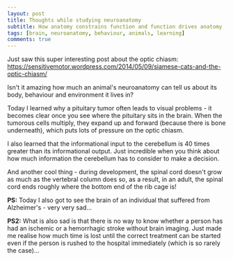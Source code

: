 ```yaml
---
layout: post
title: Thoughts while studying neuroanatomy 
subtitle: How anatomy constrains function and function drives anatomy
tags: [brain, neuroanatomy, behaviour, animals, learning]
comments: true
---
```


Just saw this super interesting post about the optic chiasm: 
<https://sensitivemotor.wordpress.com/2014/05/09/siamese-cats-and-the-optic-chiasm/>

Isn't it amazing how much an animal's neuroanatomy can tell us about its body, behaviour and environment it lives in?

Today I learned why a pituitary tumor often leads to visual problems - it becomes clear once you see where the pituitary sits in the brain. When the tumorous cells multiply, they expand up and forward (because there is bone underneath), which puts lots of pressure on the optic chiasm.

I also learned that the informational input to the cerebellum is 40 times greater than its informational output. Just incredible when you think about how much information the cerebellum has to consider to make a decision.

And another cool thing - during development, the spinal cord doesn't grow as much as the vertebral column does so, as a result, in an adult, the spinal cord ends roughly where the bottom end of the rib cage is!

**PS:** Today I also got to see the brain of an individual that suffered from Alzheimer's - very very sad... 

**PS2:** What is also sad is that there is no way to know whether a person has had an ischemic or a hemorrhagic stroke without brain imaging. Just made me realise how much time is lost until the correct treatment can be started even if the person is rushed to the hospital immediately (which is so rarely the case)...
